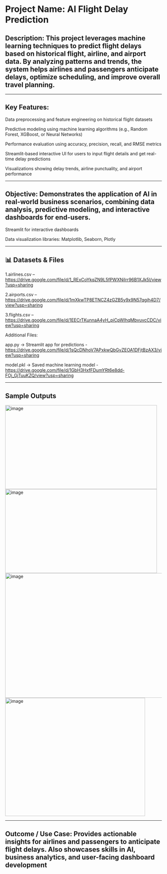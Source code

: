 # Project Name: AI Flight Delay Prediction

## Description: This project leverages machine learning techniques to predict flight delays based on historical flight, airline, and airport data. By analyzing patterns and trends, the system helps airlines and passengers anticipate delays, optimize scheduling, and improve overall travel planning.

-------------------------------------------------------------------------------------------------------------------------------------------------------------------
## Key Features:

Data preprocessing and feature engineering on historical flight datasets

Predictive modeling using machine learning algorithms (e.g., Random Forest, XGBoost, or Neural Networks)

Performance evaluation using accuracy, precision, recall, and RMSE metrics

Streamlit-based interactive UI for users to input flight details and get real-time delay predictions

Visualizations showing delay trends, airline punctuality, and airport performance

------------------------------------------------------------------------------------------------------------------------------------------------------------------
## Objective: Demonstrates the application of AI in real-world business scenarios, combining data analysis, predictive modeling, and interactive dashboards for end-users.

Streamlit for interactive dashboards

Data visualization libraries: Matplotlib, Seaborn, Plotly

------------------------------------------------------------------------------------------------------------------------------------------------------------------
## 📊 Datasets & Files

1.airlines.csv – https://drive.google.com/file/d/1_RExCoYkqZN9L5fPWXNiIrr96B1XJk5l/view?usp=sharing

2.airports.csv – https://drive.google.com/file/d/1mXkwTP8ETNCZ4zGZB5y9x9N57qgih4D7/view?usp=sharing

3.flights.csv – https://drive.google.com/file/d/1EECrTKunnaA4yH_piCpWlhqMbvuvcCDC/view?usp=sharing

Additional Files:

app.py → Streamlit app for predictions - https://drive.google.com/file/d/1sQcDNhoV7APxkwQbGvZEOA1DFjtBzAX3/view?usp=sharing

model.pkl → Saved machine learning model - https://drive.google.com/file/d/1GbH3HxfFDumYRt6e8dd-FOj_GjTuuKZQ/view?usp=sharing

-------------------------------------------------------------------------------------------------------------------------------------------------------------------
## Sample Outputs

<img width="488" height="270" alt="image" src="https://github.com/user-attachments/assets/81329b73-530a-4dc2-b983-b6f007f2dfe0" />

<img width="488" height="270" alt="image" src="https://github.com/user-attachments/assets/378d0896-9e4f-4335-b45e-321525fe3a6b" />

<img width="842" height="401" alt="image" src="https://github.com/user-attachments/assets/f6ed95a1-0457-4711-ae40-116962d4ef30" />

<img width="450" height="380" alt="image" src="https://github.com/user-attachments/assets/be1eaef1-6cf5-4e9b-81cd-8653aabef30b" />

------------------------------------------------------------------------------------------------------------------------------------------------------------------
## Outcome / Use Case: Provides actionable insights for airlines and passengers to anticipate flight delays. Also showcases skills in AI, business analytics, and user-facing dashboard development
